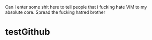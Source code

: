 Can I enter some shit here to tell people that i fucking hate VIM to my absolute core.  Spread the fucking hatred brother





# testGithub
